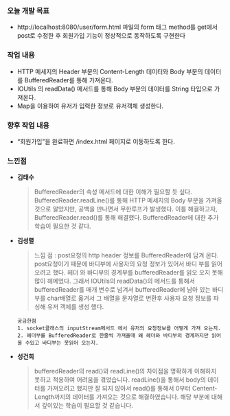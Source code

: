 ### 오늘 개발 목표
* http://localhost:8080/user/form.html 파일의 form 태그 method를 get에서 post로 수정한 후 회원가입 기능이 정상적으로 동작하도록 구현한다

### 작업 내용
* HTTP 메세지의 Header 부분의 Content-Length 데이터와 Body 부분의 데이터를 BufferedReader를 통해 가져온다.
* IOUtils 의 readData() 메서드를 통해 Body 부분의 데이터를 String 타입으로 가져온다.
* Map을 이용하여 유저가 입력한 정보로 유저객체 생성한다.

### 향후 작업 내용
* “회원가입”을 완료하면 /index.html 페이지로 이동하도록 한다.

### 느낀점

* **김태수**

    > BufferedReader의 속성 메서드에 대한 이해가 필요할 듯 싶다. BufferedReader.readLine()를 통해 HTTP 메세지의 Body 부분을
    가져올 것으로 알았지만, 공백을 만나면서 무한루프가 발생했다. 이를 해결하고자, BufferedReader.read()를 통해 해결했다.
    BufferedReader에 대한 추가 학습이 필요한 것 같다.



* **김성렬**

    > 느낌 점 : post요청의 http header 정보를 BufferedReader에 담겨 온다. post요청이기 때문에 바디부에 사용자의 요청 정보가 있어서 바디 부를 읽어 오려고 했다.
      헤더 와 바디부의 경계부를 bufferedReader를 읽오 오지 못해 많이 헤메었다. 그래서 IOUtils의 readData()의 메서드를 통해서 bufferedReader를 매개 변수로 넘겨서
      bufferedReader에 남아 있는 바디 부를 char배열로 옮겨서 그 배열을 문자열로 변환후 사용자 요청 정보를 파싱해 유저 객체를 생성 했다.

      궁금한점
      1. socket클래스의 inputStream메서드 에서 유저의 요청정보를 어떻게 가져 오는지.
      2. 헤더부를 BufferedReader로 한줄씩 가져올때 왜 헤더와 바디부의 경계까지만 읽어올 수있고 바디부는 못읽어 오는지.



* **성건희**

    > bufferedReader의 read()와 readLine()의 차이점을 명확하게 이해하지 못하고 적용하여 어려움을 겪었습니다.
    readLine()을 통해서 body의 데이터를 가져오려고 했지만 잘 되지 않아서 read()를 통해서 0부터 Centent-Length까지의 데이터를 가져오는 것으로 해결하였습니다.
    해당 부분에 대해서 깊이있는 학습이 필요할 것 같습니다.